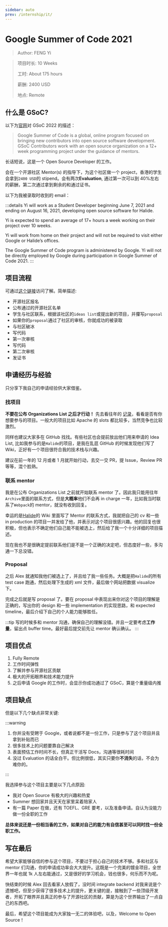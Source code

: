 ```yaml
---
sidebar: auto
prev: /internship/it/
---
```


# Google Summer of Code 2021

> Author: FENG Yi

> 项目时长: 10 Weeks
>
> 工时: About 175 hours
>
> 薪酬: 2400 USD
>
> 地点: Remote

## 什么是 GSoC?

以下为[官网](https://summerofcode.withgoogle.com/)对 GSoC 2022 的描述：

> Google Summer of Code is a global, online program focused on bringing new contributors into open source software development. GSoC Contributors work with an open source organization on a 12+ week programming project under the guidance of mentors.

长话短说，这是一个 Open Source Developer 的工作。

会在一个开源社区 Mentor(s) 的指导下，为这个社区做一个 project，香港的学生会拿到`2400 USD`的 stipend。会有两次**Evaluation**, 通过第一次可以到 40%左右的薪酬，第二次通过拿到剩余的和通过证书。

以下为我被录取时收到的 email：

:::details
Yi will work as a Student Developer beginning June 7, 2021 and ending on August 16, 2021, developing open source software for Halide.

Yi is expected to spend an average of 17+ hours a week working on their project over 10 weeks.

Yi will work from home on their project and will not be required to visit either Google or Halide’s offices.

The Google Summer of Code program is administered by Google. Yi will not be directly employed by Google during participation in Google Summer of Code 2021.
:::

## 项目流程

可通过[这个链接](https://developers.google.com/open-source/gsoc/timeline)访问了解。简单描述:

- 开源社区报名
- 公布通过的开源社区名单
- 学生与社区联系，根据该社区的`ideas list`或提出新的项目，并攥写`proposal`
- 如果你的`proposal`通过了社区的审核，你就成功的被录取
- 与社区破冰
- 写代码
- 第一次审核
- 写代码
- 第二次审核
- 发证书

## 申请经历与经验

只分享下我自己的申请经验供大家借鉴。

### 找项目

**不要在公布 Organizations List 之后才行动！** 先去看往年的 [记录](https://summerofcode.withgoogle.com/archive/)，看看是否有你想要参与的项目。一般大的项目比如 Apache 的 slots 都比较多，当然竞争也比较激烈。

同样也建议大家多在 GitHub 找找。有些社区也会提前放出他们用来申请的 Idea List, 比如我参与的是`Halide`的项目，是我在乱逛 GitHub 的时候发现他们写了 Wiki，正好有一个项目很符合我的技术栈与兴趣。

建议在前一年的 12 月或者 1 月就开始行动，去交一交 PR，提 Issue，Review PR 等等，混个脸熟。

### 联系 mentor

我是在公布 Organizations List 之前就开始联系 mentor 了。因此我只能用往年`Archive`里面的联系方式，但是**大概率**他们不会再 in charge 一年，比如我当时联系了`Webpack`的 mentor，就没有收到回复。

幸运的是[Halide](https://github.com/halide/Halide/wiki/%5BGSoC-2021%5D-Performance-Tracking-in-CI)的 Wiki 里面写了 Mentor 的联系方式，我就把自己的 cv 和一些 in production 的项目一并发给了他，并表示对这个项目很感兴趣。他的回复也很积极，但也表示不确定他们自己能不能被选上，然后给了我一个十分详细的项目描述。

现在我也不是很确定提前联系他们是不是一个正确的决定吧，但态度好一些，多沟通一下总没错。

### Proposal

之后 Alex 就通知我他们被选上了，并且给了我一些任务。大概是把`Halide`的所有 test case 跑通，然后处理下生成的 xml 文件，最后做个网站把数据 visualize 下。

完成之后就是写 proposal 了。要在 proposal 中表现出来你对这个项目的理解是正确的，写出你的 design 和一些 implementation 的实现思路，和 expected timeline，最后介绍下自己的个人能力能够胜任。

:::tip
写的时候多和 mentor 沟通，确保自己的理解没错。并且一定要考虑**工作量**，留出点 buffer time。最好最后提交前先让 mentor 确认确认。
:::

## 项目优点

1. Fully Remote
2. 工作时间弹性
3. 了解并参与开源社区贡献
4. 极大的开拓眼界和技术能力提升
5. 之后申请 Google 的工作时，会显示你成功通过了 GSoC，算是个重量级内推

## 项目缺点

但是以下几个缺点非常关键:

:::warning

1. 你并没有受聘于 Google，或者说都不是一份工作，只是参与了这个项目并且拿到补贴而已
2. 很多技术上的问题要靠自己解决
3. 表面预估工作时间不长，但真正干活写 Docs，沟通等很耗时间
4. 没过 Evaluation 的话全白干。但比例很低，其实只要你**不消失**的话，不会为难你的。

:::

我选择参与这个项目主要是以下几点原因:

- 我对 Open Source 有极大的兴趣和热爱
- Summer 想回家并且天天在家里呆着陪家人
- 有一篇 Paper 在做，还有 TOEFL、GRE 要考，以及准备申请。自认为没能力做一份全职的工作

**总体来说还是一份相当香的工作，如果对自己的能力有自信甚至可以同时找一份全职工作。**

## 写在最后

希望大家能够自信的参与这个项目，不要过于担心自己的技术不够。多和社区与 mentor 们沟通，你的申请成功率会大大提升。这既是一个完美的镀金项目，全世界一年也就 1k 人左右能通过，又是很好的学习机会，钱也很多，何乐而不为呢。

快结束的时候 Alex 回去看家人放假了，没时间 integrate backend 对我来说是个遗憾吧，但至少获得了很多技术上的提升，更关键的是，接触到了一些顶级开发者，开拓了眼界并且真正的参与了开源社区的贡献，算是为这个世界输出了一点自己的东西吧。

最后，希望这个项目能成为大家独一无二的体验吧，以及，Welcome to Open Source！
